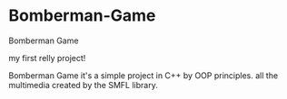 # Bomberman-Game
Bomberman Game 


my first relly project!

Bomberman Game it's a simple project in C++ by OOP principles.
all the multimedia created by the SMFL library.
